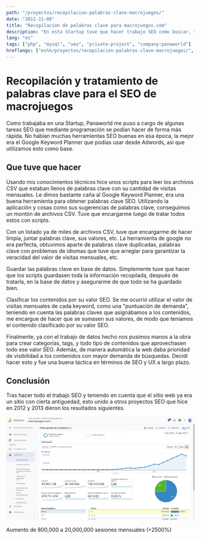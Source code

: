 ```yaml
---
path: "/proyectos/recopilacion-palabras-clave-macrojuegos/"
date: "2012-11-08"
title: "Recopilación de palabras clave para macrojuegos.com"
description: "En esta Startup tuve que hacer trabajo SEO como buscar, tratar y manipular palabras clave para macrojuegos.com. Esto requería habilidades técnicas y SEO."
lang: "es"
tags: ["php", "mysql", "seo", "private-project", "company:panaworld"]
hreflangs: ["es%%/proyectos/recopilacion-palabras-clave-macrojuegos/", "en%%/en/projects/macrojuegos-keyword-research-and-gathering/"]
---
```

# Recopilación y tratamiento de palabras clave para el SEO de macrojuegos

Como trabajaba en una Startup, Panaworld me puso a cargo de algunas tareas SEO que mediante programación se podían hacer de forma más rápida. No habían muchas herramientas SEO buenas en esa época, la mejor era el Google Keyword Planner que podías usar desde Adwords, asi que utilizamos esto como base.

## Que tuve que hacer

Usando mis conocimientos técnicos hice unos scripts para leer los archivos CSV que estaban llenos de palabras clave con su cantidad de visitas mensuales. Le dimos bastante caña al Google Keyword Planner, era una buena herramienta para obtener palabras clave SEO. Utilizando la aplicación y cosas como sus sugerencias de palabras clave, conseguimos un montón de archivos CSV. Tuve que encargarme luego de tratar todos estos con scripts.

Con un listado ya de miles de archivos CSV, tuve que encargarme de hacer limpia, juntar palabras clave, sus valores, etc. La herramienta de google no era perfecta, obtuvimos aparte de palabras clave duplicadas, palabras clave con problemas de idiomas que tuve que arreglar para garantizar la veracidad del valor de visitas mensuales, etc.

Guardar las palabras clave en base de datos. Simplemente tuve que hacer que los scripts guardasen toda la información recopilada, después de tratarla, en la base de datos y asegurarme de que todo se ha guardado bien.

Clasificar los contenidos por su valor SEO. Se me ocurrió utilizar el valor de visitas mensuales de cada keyword, como una "puntuación de demanda", teniendo en cuenta las palabras claves que asignábamos a los contenidos, me encargue de hacer que se sumasen sus valores, de modo que teníamos el contenido clasificado por su valor SEO.

Finalmente, ya con el trabajo de datos hecho nos pusimos manos a la obra para crear categorías, tags, y todo tipo de contenidos que aprovechasen todo ese valor SEO. Además, de manera automática la web daba prioridad de visibilidad a los contenidos con mayor demanda de búsquedas. Decidí hacer esto y fue una buena táctica en términos de SEO y UX a largo plazo.

## Conclusión

Tras hacer todo el trabajo SEO y teniendo en cuenta que el sitio web ya era un sitio con cierta antiguedad, esto unido a otros proyectos SEO que hice en 2012 y 2013 dieron los resultados siguientes.

![resultados seo macrojuegos año 2012 y 2013](macrojuegos-seo-results-2012-2013.jpg)

Aumento de 800,000 a 20,000,000 sesiones mensuales (+2500%)